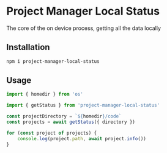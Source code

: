 # Project Manager Local Status

The core of the on device process, getting all the data locally

## Installation

```sh
npm i project-manager-local-status
```

## Usage

```ts
import { homedir } from 'os'

import { getStatus } from 'project-manager-local-status'

const projectDirectory = `${homedir}/code`
const projects = await getStatus({ directory })

for (const project of projects) {
	console.log(project.path, await project.info())
}
```
